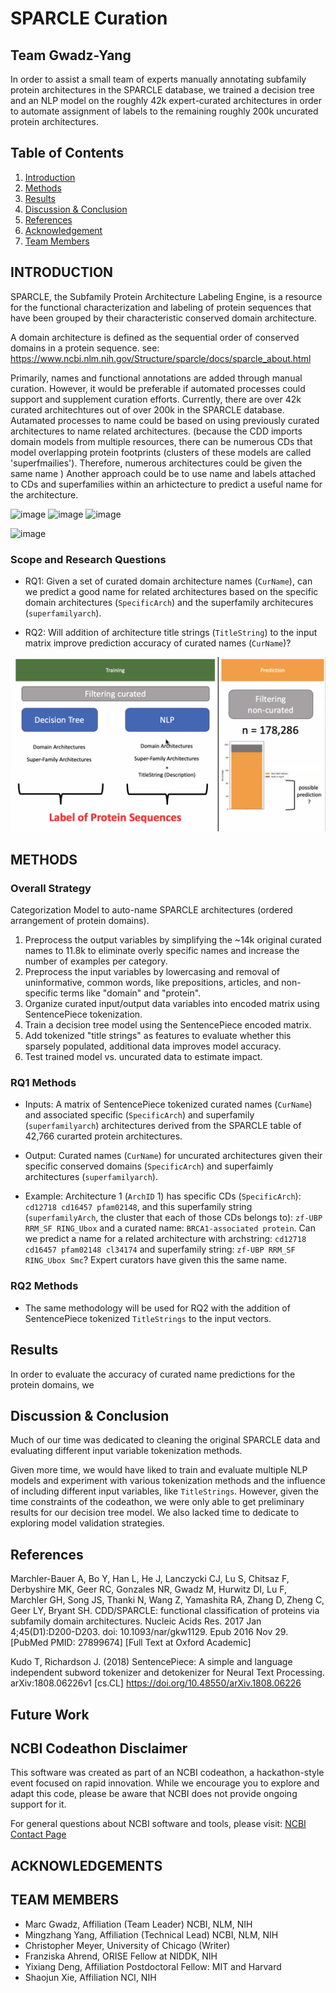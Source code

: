 # SPARCLE Curation
## Team Gwadz-Yang

In order to assist a small team of experts manually annotating subfamily protein architectures in the SPARCLE database, we trained a decision tree and an NLP model on the roughly 42k expert-curated architectures in order to automate assignment of labels to the remaining roughly 200k uncurated protein architectures. 


## Table of Contents

1. [Introduction](#introduction)
2. [Methods](#methods)
3. [Results](#results)
4. [Discussion & Conclusion](#discussion--conclusion)
5. [References](#references)
6. [Acknowledgement](#acknowledgements)
7. [Team Members](#team-members)

## INTRODUCTION

SPARCLE, the Subfamily Protein Architecture Labeling Engine, is a resource for the functional characterization and labeling of protein sequences that have been grouped by their characteristic conserved domain architecture. 


A domain architecture is defined as the sequential order of conserved domains in a protein sequence.  see: https://www.ncbi.nlm.nih.gov/Structure/sparcle/docs/sparcle_about.html


Primarily, names and functional annotations are added through manual curation. However, it would be preferable if automated processes could support and supplement curation efforts. Currently, there are over 42k curated architechtures out of over 200k in the SPARCLE database.  Autamated processes to name could be based on using previously curated architectures to name related architectures. (because the CDD imports domain models from multiple resources, there can be numerous CDs that model overlapping protein footprints (clusters of these models are called 'superfmailies'). Therefore, numerous architectures could be given the same name ) Another approach could be to use name and labels attached to CDs and superfamilies within an arhictecture to predict a useful name for the architecture. 


![image](https://github.com/NCBI-Codeathons/mlxai-2024-team-gwadz-yang/assets/35601022/debf6388-734a-472d-9bdd-8a8013a4400f)
![image](https://github.com/NCBI-Codeathons/mlxai-2024-team-gwadz-yang/assets/35601022/72302944-3ad2-482f-a0d7-5ebd7a87f633)
![image](https://github.com/NCBI-Codeathons/mlxai-2024-team-gwadz-yang/assets/35601022/fc5f012e-0666-443a-a73c-212da92ad77f)

![image](https://github.com/NCBI-Codeathons/mlxai-2024-team-gwadz-yang/assets/35601022/ac748a8c-7974-4c79-9f4b-58efddaacf88)


### Scope and Research Questions

* RQ1: Given a set of curated domain architecture names (`CurName`), can we predict a good name for related architectures based on the specific domain architectures (`SpecificArch`) and the superfamily architecures (`superfamilyarch`).

* RQ2: Will addition of architecture title strings (`TitleString`) to the input matrix improve prediction accuracy of curated names (`CurName`)?

![image](docs/images/FA_slide_training_testing.png)


## METHODS

### Overall Strategy


Categorization Model to auto-name SPARCLE architectures (ordered arrangement of protein domains).

1. Preprocess the output variables by simplifying the ~14k original curated names to 11.8k to eliminate overly specific names and increase the number of examples per category.
2. Preprocess the input variables by lowercasing and removal of uninformative, common words, like prepositions, articles, and non-specific terms like "domain" and "protein".
3. Organize curated input/output data variables into encoded matrix using SentencePiece tokenization.
4. Train a decision tree model using the SentencePiece encoded matrix.
5. Add tokenized "title strings" as features to evaluate whether this sparsely populated, additional data improves model accuracy.
6. Test trained model vs. uncurated data to estimate impact.

### RQ1 Methods

* Inputs: 
A matrix of SentencePiece tokenized curated names (`CurName`) and associated specific (`SpecificArch`) and superfamily (`superfamilyarch`) architectures derived from the SPARCLE table of 42,766 curarted protein architectures.


* Output: 
Curated names (`CurName`) for uncurated architectures given their specific conserved domains (`SpecificArch`) and superfaimly architectures (`superfamilyarch`).


* Example: 
Architecture 1 (`ArchID` 1) has specific CDs (`SpecificArch`): `cd12718 cd16457 pfam02148`, and this superfamily string (`superfamilyArch`, the cluster that each of those CDs belongs to): `zf-UBP RRM_SF RING_Ubox` and a curated name: `BRCA1-associated protein`. Can we predict a name for a related architecture with archstring: `cd12718 cd16457 pfam02148 cl34174` and superfamily string: `zf-UBP RRM_SF RING_Ubox Smc`? Expert curators have given this the same name.


### RQ2 Methods

* The same methodology will be used for RQ2 with the addition of SentencePiece tokenized `TitleStrings` to the input vectors.


## Results

In order to evaluate the accuracy of curated name predictions for the protein domains, we 

## Discussion & Conclusion

Much of our time was dedicated to cleaning the original SPARCLE data and evaluating different input variable tokenization methods.

Given more time, we would have liked to train and evaluate multiple NLP models and experiment with various tokenization methods and the influence of including different input variables, like `TitleStrings`. However, given the time constraints of the codeathon, we were only able to get preliminary results for our decision tree model. We also lacked time to dedicate to exploring model validation strategies. 


## References
Marchler-Bauer A, Bo Y, Han L, He J, Lanczycki CJ, Lu S, Chitsaz F, Derbyshire MK, Geer RC, Gonzales NR, Gwadz M, Hurwitz DI, Lu F, Marchler GH, Song JS, Thanki N, Wang Z, Yamashita RA, Zhang D, Zheng C, Geer LY, Bryant SH. CDD/SPARCLE: functional classification of proteins via subfamily domain architectures. Nucleic Acids Res. 2017 Jan 4;45(D1):D200-D203. doi: 10.1093/nar/gkw1129. Epub 2016 Nov 29. [PubMed PMID: 27899674] [Full Text at Oxford Academic]

Kudo T, Richardson J. (2018) SentencePiece: A simple and language independent subword tokenizer and detokenizer for Neural Text Processing. arXiv:1808.06226v1 [cs.CL] https://doi.org/10.48550/arXiv.1808.06226


## Future Work

## NCBI Codeathon Disclaimer
This software was created as part of an NCBI codeathon, a hackathon-style event focused on rapid innovation. While we encourage you to explore and adapt this code, please be aware that NCBI does not provide ongoing support for it.

For general questions about NCBI software and tools, please visit: [NCBI Contact Page](https://www.ncbi.nlm.nih.gov/home/about/contact/)

## ACKNOWLEDGEMENTS



## TEAM MEMBERS


* Marc Gwadz, Affiliation (Team Leader) NCBI, NLM, NIH
* Mingzhang Yang, Affiliation (Technical Lead) NCBI, NLM, NIH
* Christopher Meyer, University of Chicago (Writer)
* Franziska Ahrend, ORISE Fellow at NIDDK, NIH
* Yixiang Deng, Affiliation  Postdoctoral Fellow: MIT and Harvard
* Shaojun Xie, Affiliation NCI, NIH


